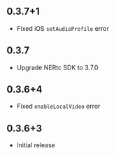 ## 0.3.7+1
* Fixed iOS `setAudioProfile` error

## 0.3.7
* Upgrade NERtc SDK to 3.7.0

## 0.3.6+4
* Fixed `enableLocalVideo` error

## 0.3.6+3
* Initial release

